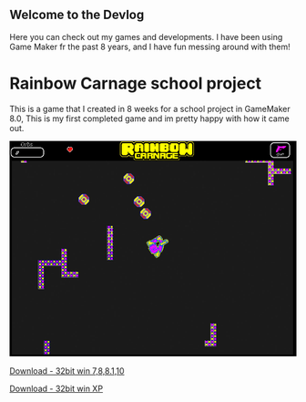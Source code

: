 ## Welcome to the Devlog

Here you can check out my games and developments. I have been using Game Maker fr the past 8 years, and I have fun messing around with them! 

# Rainbow Carnage school project
This is a game that I created in 8 weeks for a school project in GameMaker 8.0, This is my first completed game and im pretty happy with how it came out.

![Screenshot of my game](https://github.com/DoseyDeebs/DeebsDev/blob/master/RCscreenshot.PNG)

[Download - 32bit win 7,8,8.1,10]()

[Download - 32bit win XP]()

